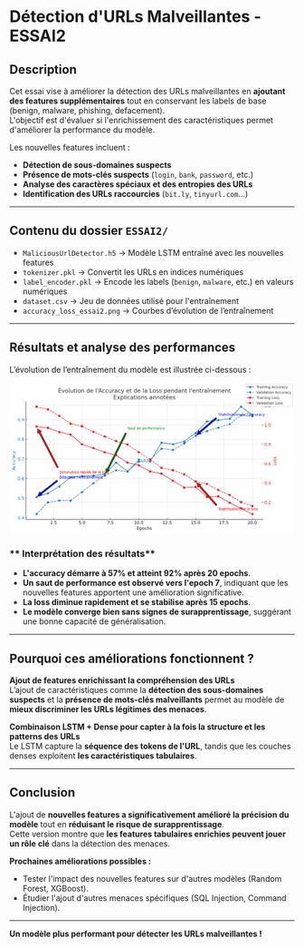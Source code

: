 # Détection d'URLs Malveillantes - ESSAI2

## Description
Cet essai vise à améliorer la détection des URLs malveillantes en **ajoutant des features supplémentaires** tout en conservant les labels de base (benign, malware, phishing, defacement).  
L'objectif est d'évaluer si l'enrichissement des caractéristiques permet d'améliorer la performance du modèle.

Les nouvelles features incluent :
- **Détection de sous-domaines suspects**
- **Présence de mots-clés suspects** (`login`, `bank`, `password`, etc.)
- **Analyse des caractères spéciaux et des entropies des URLs**
- **Identification des URLs raccourcies** (`bit.ly`, `tinyurl.com`...)

---

## Contenu du dossier `ESSAI2/`
- `MaliciousUrlDetector.h5` → Modèle LSTM entraîné avec les nouvelles features
- `tokenizer.pkl` → Convertit les URLs en indices numériques
- `label_encoder.pkl` → Encode les labels (`benign`, `malware`, etc.) en valeurs numériques
- `dataset.csv` → Jeu de données utilisé pour l'entraînement
- `accuracy_loss_essai2.png` → Courbes d’évolution de l’entraînement

---

## Résultats et analyse des performances

L’évolution de l’entraînement du modèle est illustrée ci-dessous :

![Évolution de l'Accuracy et de la Loss](./diagramme.png)

### ** Interprétation des résultats**
- **L'accuracy démarre à 57% et atteint 92% après 20 epochs**.
- **Un saut de performance est observé vers l'epoch 7**, indiquant que les nouvelles features apportent une amélioration significative.
- **La loss diminue rapidement et se stabilise après 15 epochs**.
- **Le modèle converge bien sans signes de surapprentissage**, suggérant une bonne capacité de généralisation.

---

##  **Pourquoi ces améliorations fonctionnent ?**
 **Ajout de features enrichissant la compréhension des URLs**  
L’ajout de caractéristiques comme la **détection des sous-domaines suspects** et la **présence de mots-clés malveillants** permet au modèle de **mieux discriminer les URLs légitimes des menaces**.

 **Combinaison LSTM + Dense pour capter à la fois la structure et les patterns des URLs**  
Le LSTM capture la **séquence des tokens de l'URL**, tandis que les couches denses exploitent **les caractéristiques tabulaires**.

---

##  Conclusion
L'ajout de **nouvelles features a significativement amélioré la précision du modèle** tout en **réduisant le risque de surapprentissage**.  
Cette version montre que **les features tabulaires enrichies peuvent jouer un rôle clé** dans la détection des menaces.

 **Prochaines améliorations possibles :**
- Tester l'impact des nouvelles features sur d'autres modèles (Random Forest, XGBoost).
- Étudier l'ajout d'autres menaces spécifiques (SQL Injection, Command Injection).

---
 **Un modèle plus performant pour détecter les URLs malveillantes !**
